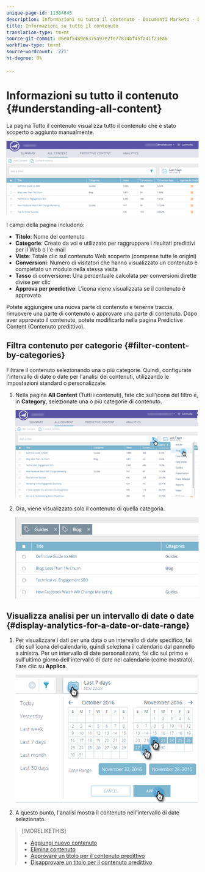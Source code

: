 ```yaml
---
unique-page-id: 11384645
description: Informazioni su tutto il contenuto - Documenti Marketo - Documentazione del prodotto
title: Informazioni su tutto il contenuto
translation-type: tm+mt
source-git-commit: 06e0f5489e6375a97e2fe77834bf45fa41f23ea6
workflow-type: tm+mt
source-wordcount: '271'
ht-degree: 0%

---
```



# Informazioni su tutto il contenuto {#understanding-all-content}

La pagina Tutto il contenuto visualizza tutto il contenuto che è stato scoperto o aggiunto manualmente.

![](assets/image2017-10-3-9-3a4-3a56.png)

I campi della pagina includono:

* **Titolo**: Nome del contenuto
* **Categorie**: Creato da voi e utilizzato per raggruppare i risultati predittivi per il Web o l&#39;e-mail
* **Viste**: Totale clic sul contenuto Web scoperto (comprese tutte le origini)
* **Conversioni**: Numero di visitatori che hanno visualizzato un contenuto e completato un modulo nella stessa visita
* **Tasso** di conversione: Una percentuale calcolata per conversioni dirette divise per clic
* **Approva per predictive**: L&#39;icona viene visualizzata se il contenuto è approvato

Potete aggiungere una nuova parte di contenuto e tenerne traccia, rimuovere una parte di contenuto o approvare una parte di contenuto. Dopo aver approvato il contenuto, potete modificarlo nella pagina Predictive Content (Contenuto predittivo).

## Filtra contenuto per categorie {#filter-content-by-categories}

Filtrare il contenuto selezionando una o più categorie. Quindi, configurate l&#39;intervallo di date o date per l&#39;analisi dei contenuti, utilizzando le impostazioni standard o personalizzate.

1. Nella pagina **All Content** (Tutti i contenuti), fate clic sull&#39;icona del filtro e, in **Category**, selezionate una o più categorie di contenuto.

   ![](assets/image2017-10-3-9-3a5-3a52.png)

1. Ora, viene visualizzato solo il contenuto di quella categoria.

   ![](assets/image2017-10-3-9-3a6-3a23.png)

## Visualizza analisi per un intervallo di date o date {#display-analytics-for-a-date-or-date-range}

1. Per visualizzare i dati per una data o un intervallo di date specifico, fai clic sull&#39;icona del calendario, quindi seleziona il calendario dal pannello a sinistra. Per un intervallo di date personalizzato, fai clic sul primo e sull&#39;ultimo giorno dell&#39;intervallo di date nel calendario (come mostrato). Fare clic su **Applica**.

   ![](assets/all-content-calendar-filter-hands.png)

1. A questo punto, l&#39;analisi mostra il contenuto nell&#39;intervallo di date selezionato.

>[!MORELIKETHIS]
>
>* [Aggiungi nuovo contenuto](/help/marketo/product-docs/predictive-content/working-with-all-content/add-new-content.md)
>* [Elimina contenuto](/help/marketo/product-docs/predictive-content/working-with-all-content/delete-content.md)
>* [Approvare un titolo per il contenuto predittivo](/help/marketo/product-docs/predictive-content/working-with-all-content/approve-a-title-for-predictive-content.md)
>* [Disapprovare un titolo per il contenuto predittivo](/help/marketo/product-docs/predictive-content/working-with-all-content/unapprove-a-title-for-predictive-content.md)

